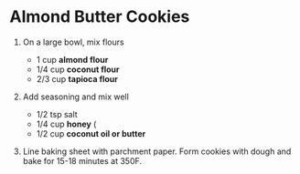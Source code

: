 # Almond Butter Cookies

1. On a large bowl, mix flours

	- 1 cup **almond flour**
	- 1/4 cup **coconut flour**
	- 2/3 cup **tapioca flour**

2. Add seasoning and mix well

	- 1/2 tsp salt
	- 1/4 cup **honey** (
	- 1/2 cup **coconut oil or butter**

3. Line baking sheet with parchment paper. Form cookies with dough and bake for 15-18 minutes at 350F.
